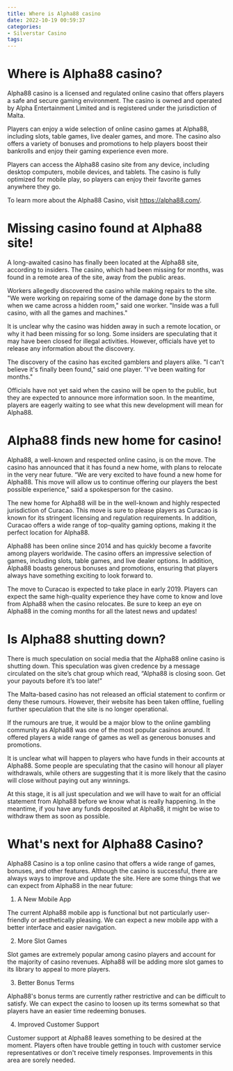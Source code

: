 ```yaml
---
title: Where is Alpha88 casino 
date: 2022-10-19 00:59:37
categories:
- Silverstar Casino
tags:
---
```



#  Where is Alpha88 casino? 

Alpha88 casino is a licensed and regulated online casino that offers players a safe and secure gaming environment. The casino is owned and operated by Alpha Entertainment Limited and is registered under the jurisdiction of Malta. 

Players can enjoy a wide selection of online casino games at Alpha88, including slots, table games, live dealer games, and more. The casino also offers a variety of bonuses and promotions to help players boost their bankrolls and enjoy their gaming experience even more. 

Players can access the Alpha88 casino site from any device, including desktop computers, mobile devices, and tablets. The casino is fully optimized for mobile play, so players can enjoy their favorite games anywhere they go. 

To learn more about the Alpha88 Casino, visit https://alpha88.com/.

#   Missing casino found at Alpha88 site! 

A long-awaited casino has finally been located at the Alpha88 site, according to insiders. The casino, which had been missing for months, was found in a remote area of the site, away from the public areas.

Workers allegedly discovered the casino while making repairs to the site. "We were working on repairing some of the damage done by the storm when we came across a hidden room," said one worker. "Inside was a full casino, with all the games and machines."

It is unclear why the casino was hidden away in such a remote location, or why it had been missing for so long. Some insiders are speculating that it may have been closed for illegal activities. However, officials have yet to release any information about the discovery.

The discovery of the casino has excited gamblers and players alike. "I can't believe it's finally been found," said one player. "I've been waiting for months."

Officials have not yet said when the casino will be open to the public, but they are expected to announce more information soon. In the meantime, players are eagerly waiting to see what this new development will mean for Alpha88.

#  Alpha88 finds new home for casino! 




Alpha88, a well-known and respected online casino, is on the move. The casino has announced that it has found a new home, with plans to relocate in the very near future.
“We are very excited to have found a new home for Alpha88. This move will allow us to continue offering our players the best possible experience,” said a spokesperson for the casino.

The new home for Alpha88 will be in the well-known and highly respected jurisdiction of Curacao. This move is sure to please players as Curacao is known for its stringent licensing and regulation requirements. In addition, Curacao offers a wide range of top-quality gaming options, making it the perfect location for Alpha88.

Alpha88 has been online since 2014 and has quickly become a favorite among players worldwide. The casino offers an impressive selection of games, including slots, table games, and live dealer options. In addition, Alpha88 boasts generous bonuses and promotions, ensuring that players always have something exciting to look forward to.

The move to Curacao is expected to take place in early 2019. Players can expect the same high-quality experience they have come to know and love from Alpha88 when the casino relocates. Be sure to keep an eye on Alpha88 in the coming months for all the latest news and updates!

#  Is Alpha88 shutting down? 

There is much speculation on social media that the Alpha88 online casino is shutting down. This speculation was given credence by a message circulated on the site’s chat group which read, “Alpha88 is closing soon. Get your payouts before it’s too late!” 

The Malta-based casino has not released an official statement to confirm or deny these rumours. However, their website has been taken offline, fuelling further speculation that the site is no longer operational.

If the rumours are true, it would be a major blow to the online gambling community as Alpha88 was one of the most popular casinos around. It offered players a wide range of games as well as generous bonuses and promotions. 

It is unclear what will happen to players who have funds in their accounts at Alpha88. Some people are speculating that the casino will honour all player withdrawals, while others are suggesting that it is more likely that the casino will close without paying out any winnings. 

At this stage, it is all just speculation and we will have to wait for an official statement from Alpha88 before we know what is really happening. In the meantime, if you have any funds deposited at Alpha88, it might be wise to withdraw them as soon as possible.

#  What's next for Alpha88 Casino?

Alpha88 Casino is a top online casino that offers a wide range of games, bonuses, and other features. Although the casino is successful, there are always ways to improve and update the site. Here are some things that we can expect from Alpha88 in the near future:

1. A New Mobile App

The current Alpha88 mobile app is functional but not particularly user-friendly or aesthetically pleasing. We can expect a new mobile app with a better interface and easier navigation.

2. More Slot Games

Slot games are extremely popular among casino players and account for the majority of casino revenues. Alpha88 will be adding more slot games to its library to appeal to more players.

3. Better Bonus Terms

Alpha88's bonus terms are currently rather restrictive and can be difficult to satisfy. We can expect the casino to loosen up its terms somewhat so that players have an easier time redeeming bonuses.

4. Improved Customer Support

Customer support at Alpha88 leaves something to be desired at the moment. Players often have trouble getting in touch with customer service representatives or don't receive timely responses. Improvements in this area are sorely needed.